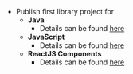 - Publish first library project for
    - **Java**
      - Details can be found [here](./publish-first-java-library/index.md)
    - **JavaScript**
      - Details can be found [here]()
    - **ReactJS Components**
      - Details can be found [here]()
